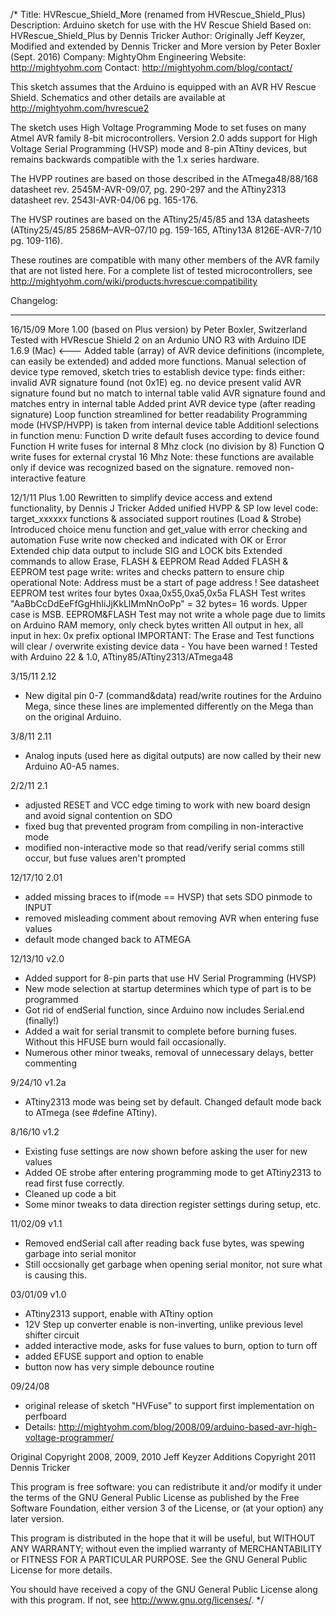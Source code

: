 
/*
 Title:        HVRescue_Shield_More  (renamed from HVRescue_Shield_Plus)
 Description:  Arduino sketch for use with the HV Rescue Shield
 Based on:     HVRescue_Shield_Plus by Dennis Tricker
 Author:       Originally Jeff Keyzer, Modified and extended by Dennis Tricker and More version by Peter Boxler (Sept. 2016)
 Company:      MightyOhm Engineering
 Website:      http://mightyohm.com
 Contact:      http://mightyohm.com/blog/contact/

 This sketch assumes that the Arduino is equipped with an AVR HV Rescue Shield.
 Schematics and other details are available at http://mightyohm.com/hvrescue2

 The sketch uses High Voltage Programming Mode to set fuses on many Atmel AVR family 8-bit microcontrollers.
 Version 2.0 adds support for High Voltage Serial Programming (HVSP) mode and 8-pin ATtiny devices, but remains
 backwards compatible with the 1.x series hardware.

 The HVPP routines are based on those described in the ATmega48/88/168 datasheet rev.
 2545M-AVR-09/07, pg. 290-297 and the ATtiny2313 datasheet rev. 2543I-AVR-04/06 pg. 165-176.

 The HVSP routines are based on the ATtiny25/45/85 and 13A datasheets (ATtiny25/45/85 2586M–AVR–07/10 pg. 159-165,
 ATtiny13A 8126E-AVR-7/10 pg. 109-116).

 These routines are compatible with many other members of the AVR family that are not listed here.
 For a complete list of tested microcontrollers, see http://mightyohm.com/wiki/products:hvrescue:compatibility

Changelog:
**********
16/15/09  More 1.00 (based on Plus version) by Peter Boxler, Switzerland
					Tested with HVRescue Shield 2 on an Ardunio UNO R3 with Arduino IDE 1.6.9 (Mac) <---
					Added table (array) of AVR device definitions (incomplete, can easily be extended) and added more functions.
					Manual selection of device type removed, sketch tries to establish device type:
						finds either:
						invalid AVR signature found (not 0x1E) eg. no device present
						valid AVR signature found but no match to internal table
						valid AVR signature found and matches entry in internal table
					Added print AVR device type (after reading signature)
					Loop function streamlined for better readability
					Programming mode (HVSP/HVPP) is taken from internal device table
					Additionl selections in function menu:
          	Function D write default fuses according to device found
          	Function H write fuses for internal 8 Mhz clock (no division by 8)
          	Function Q write fuses for external crystal 16 Mhz
					Note: these functions are available only if device was recognized based on the signature.
          removed non-interactive feature


 12/1/11 Plus 1.00 Rewritten to simplify device access and extend functionality, by Dennis J Tricker
             Added unified HVPP & SP low level code: target_xxxxxx functions & associated support routines (Load & Strobe)
             Introduced choice menu function and get_value with error checking and automation
             Fuse write now checked and indicated with OK or Error
             Extended chip data output to include SIG and LOCK bits
             Extended commands to allow Erase, FLASH & EEPROM Read
             Added FLASH & EEPROM test page write: writes and checks pattern to ensure chip operational
                 Note: Address must be a start of page address ! See datasheet
                 EEPROM test writes four bytes 0xaa,0x55,0xa5,0x5a
                 FLASH Test writes "AaBbCcDdEeFfGgHhIiJjKkLlMmNnOoPp" = 32 bytes= 16 words. Upper case is MSB.
                 EEPROM&FLASH Test may not write a whole page due to limits on Arduino RAM memory, only check bytes written
             All output in hex, all input in hex: 0x prefix optional
             IMPORTANT: The Erase and Test functions will clear / overwrite existing device data - You have been warned !
             Tested with Arduino 22 & 1.0, ATtiny85/ATtiny2313/ATmega48

 3/15/11 2.12
 - New digital pin 0-7 (command&data) read/write routines for the Arduino Mega, since these lines are implemented
 differently on the Mega than on the original Arduino.

 3/8/11 2.11
 - Analog inputs (used here as digital outputs) are now called by their new Arduino A0-A5 names.

 2/2/11 2.1
 - adjusted RESET and VCC edge timing to work with new board design and avoid signal contention on SDO
 - fixed bug that prevented program from compiling in non-interactive mode
 - modified non-interactive mode so that read/verify serial comms still occur, but fuse values aren't prompted

 12/17/10 2.01
 - added missing braces to if(mode == HVSP) that sets SDO pinmode to INPUT
 - removed misleading comment about removing AVR when entering fuse values
 - default mode changed back to ATMEGA

 12/13/10 v2.0
 - Added support for 8-pin parts that use HV Serial Programming (HVSP)
 - New mode selection at startup determines which type of part is to be programmed
 - Got rid of endSerial function, since Arduino now includes Serial.end (finally!)
 - Added a wait for serial transmit to complete before burning fuses.  Without this HFUSE burn would fail occasionally.
 - Numerous other minor tweaks, removal of unnecessary delays, better commenting

 9/24/10 v1.2a
 - ATtiny2313 mode was being set by default.  Changed default mode back to ATmega (see #define ATtiny).

 8/16/10 v1.2
 - Existing fuse settings are now shown before asking the user for new values
 - Added OE strobe after entering programming mode to get ATtiny2313 to read first fuse correctly.
 - Cleaned up code a bit
 - Some minor tweaks to data direction register settings during setup, etc.

 11/02/09 v1.1
 - Removed endSerial call after reading back fuse bytes, was spewing garbage into
 serial monitor
 - Still occsionally get garbage when opening serial monitor, not sure what is causing this.

 03/01/09 v1.0
 - ATtiny2313 support, enable with ATtiny option
 - 12V Step up converter enable is non-inverting, unlike previous level shifter circuit
 - added interactive mode, asks for fuse values to burn, option to turn off
 - added EFUSE support and option to enable
 - button now has very simple debounce routine

 09/24/08
 - original release of sketch "HVFuse" to support first implementation on perfboard
 - Details: http://mightyohm.com/blog/2008/09/arduino-based-avr-high-voltage-programmer/

 Original Copyright 2008, 2009, 2010 Jeff Keyzer
 Additions Copyright 2011 Dennis Tricker

 This program is free software: you can redistribute it and/or modify
 it under the terms of the GNU General Public License as published by
 the Free Software Foundation, either version 3 of the License, or
 (at your option) any later version.

 This program is distributed in the hope that it will be useful,
 but WITHOUT ANY WARRANTY; without even the implied warranty of
 MERCHANTABILITY or FITNESS FOR A PARTICULAR PURPOSE.  See the
 GNU General Public License for more details.

 You should have received a copy of the GNU General Public License
 along with this program.  If not, see <http://www.gnu.org/licenses/>.
 */